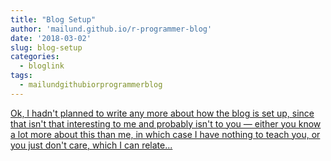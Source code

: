 ```yaml
---
title: "Blog Setup"
author: 'mailund.github.io/r-programmer-blog'
date: '2018-03-02'
slug: blog-setup
categories:
  - bloglink
tags:
  - mailundgithubiorprogrammerblog
---
```


[Ok, I hadn't planned to write any more about how the blog is set up, since that isn't that interesting to me and probably isn't to you — either you know a lot more about this than me, in which case I have nothing to teach you, or you just don't care, which I can relate...<click to read more>](https://mailund.github.io/r-programmer-blog/2018/03/02/blog-setup/)

